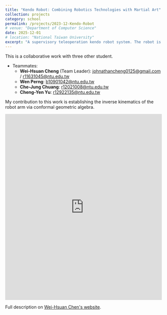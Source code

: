 ```yaml
---
title: "Kendo Robot: Combining Robotics Technologies with Martial Art"
collection: projects
category: school
permalink: /projects/2023-12-Kendo-Robot
# venue: "Department of Computer Science"
date: 2025-12-01
# location: "National Taiwan University"
excerpt: "A supervisory teleoperation kendo robot system. The robot is able to track the opponent’s pose and wait for the operator’s command to attack. *Robotics competition winner as a team leader in the course project of [CSIE5074](https://nol.ntu.edu.tw/nol/coursesearch/print_table.php?course_id=922%20U1070&class=&dpt_code=9210&ser_no=62682&semester=112-1&lang=CH) Robotics, offered by [Prof. Li-Chen Fu](https://www.ntueeacl.com/25351235662594525480-advisor.html) @ NTU EE*. <a href='https://github.com/wei-hsuan-cheng/kendo_robot' target='_blank' style='text-decoration: none;'><i class='fab fa-github' style=''></i><span style='margin-left: 0.13cm'>kendo_robot</span></a>"
---
```


This is a collaborative work with three other student.
- Teammates:
    - **Wei-Hsuan Cheng** (Team Leader): <a href="mailto:johnathancheng0125@gmail.com">johnathancheng0125@gmail.com</a> / <a href="mailto:r11631045@ntu.edu.tw">r11631045@ntu.edu.tw</a>
    - **Wen Perng**: <a href="mailto:b10901042@ntu.edu.tw">b10901042@ntu.edu.tw</a>
    - **Che-Jung Chuang**: <a href="mailto:r12021008@ntu.edu.tw">r12021008@ntu.edu.tw</a>
    - **Cheng-Yen Yu**: <a href="mailto:r12922135@ntu.edu.tw">r12922135@ntu.edu.tw</a>

My contribution to this work is establishing the inverse kinematics of the robot arm via conformal geometric algebra.

<iframe src="https://wei-hsuan-cheng.github.io/project/2023-12-kendo-robot" width="100%" height="600px" frameborder="0" title="Kendo Robot"></iframe>

<p>
Full description on <a href="https://wei-hsuan-cheng.github.io/project/2023-12-kendo-robot">Wei-Hsuan Chen's website</a>.
</p>